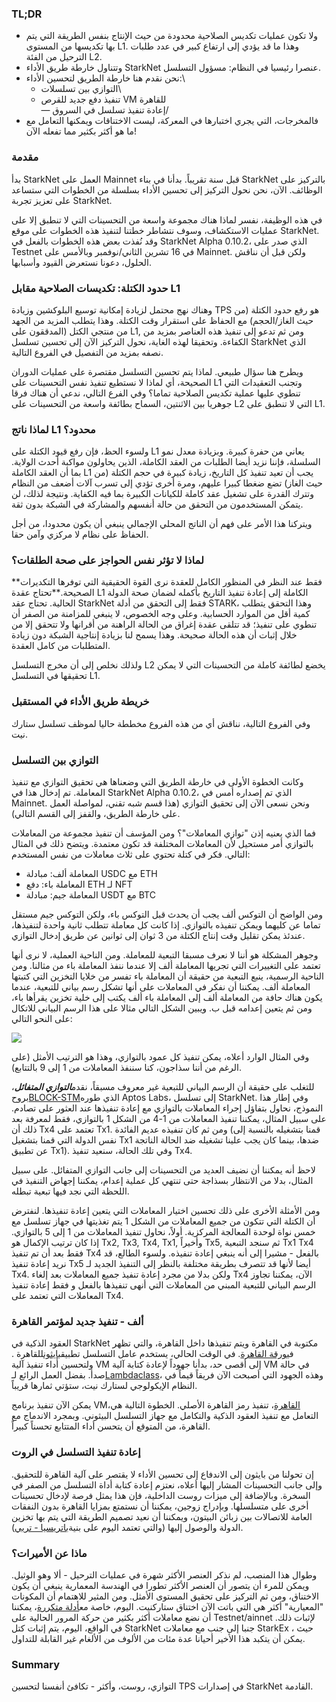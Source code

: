 ### TL;DR

* ولا تكون عمليات تكديس الصلاحية محدودة من حيث الإنتاج بنفس الطريقة التي يتم بها تكديسها من المستوى L1. وهذا ما قد يؤدي إلى ارتفاع كبير في عدد طلبات الترحيل من الفئة L2.
* وتتناول خارطة طريق الأداء StarkNet عنصرا رئيسيا في النظام: مسؤول التسلسل.
* نحن نقدم هنا خارطة الطريق لتحسين الأداء:\
  - التوازي بين تسلسلات\
  - تنفيذ دفع جديد للقرص VM للقاهرة\
  — إعادة تنفيذ تسلسل في السروق\/
* فالمخرجات، التي يجري اختبارها في المعركة، ليست الاختناقات ويمكنها التعامل مع ما هو أكثر بكثير مما تفعله الآن!

### مقدمة

بدأ StarkNet العمل على Mainnet قبل سنة تقريباً. بدأنا في بناء StarkNet بالتركيز على الوظائف. الآن، نحن نحول التركيز إلى تحسين الأداء بسلسلة من الخطوات التي ستساعد على تعزيز تجربة StarkNet.

في هذه الوظيفة، نفسر لماذا هناك مجموعة واسعة من التحسينات التي لا تنطبق إلا على عمليات الاستكشاف، وسوف نتشاطر خطتنا لتنفيذ هذه الخطوات على موقع StarkNet. وقد نُفذت بعض هذه الخطوات بالفعل في StarkNet Alpha 0.10.2، الذي صدر على Testnet في 16 تشرين الثاني/نوفمبر وبالأمس على Mainnet. ولكن قبل أن نناقش الحلول، دعونا نستعرض القيود وأسبابها.

### حدود الكتلة: تكديسات الصلاحية مقابل L1

وهناك نهج محتمل لزيادة إمكانية توسيع البلوكشين وزيادة TPS هو رفع حدود الكتلة (من حيث الغاز/الحجم) مع الحفاظ على استقرار وقت الكتلة. وهذا يتطلب المزيد من الجهد من منتجي الكتل (المدققون على L1, ومن ثم تدعو إلى تنفيذ هذه العناصر بمزيد من الكفاءة. وتحقيقا لهذه الغاية، نحول التركيز الآن إلى تحسين تسلسل StarkNet الذي نصفه بمزيد من التفصيل في الفروع التالية.

ويطرح هنا سؤال طبيعي. لماذا يتم تحسين التسلسل مقتصرة على عمليات الدوران الصحيحة، أي لماذا لا نستطيع تنفيذ نفس التحسينات على L1 وتجنب التعقيدات التي تنطوي عليها عملية تكديس الصلاحية تماما؟ وفي الفرع التالي، ندعي أن هناك فرقا جوهريا بين الاثنتين، السماح بطائفة واسعة من التحسينات على L2 التي لا تنطبق على L1.

### لماذا ناتج L1 محدود؟

ولسوء الحظ، فإن رفع قيود الكتلة على L1 يعاني من حفرة كبيرة. وبزيادة معدل نمو السلسلة، فإننا نزيد أيضا الطلبات من العقد الكاملة، الذين يحاولون مواكبة أحدث الولاية. بما أن العقد الكاملة L1 يجب أن تعيد تنفيذ كل التاريخ، زيادة كبيرة في حجم الكتلة (من حيث الغاز) تضع ضغطا كبيرا عليهم، ومرة أخرى تؤدي إلى تسرب آلات أضعف من النظام وتترك القدرة على تشغيل عقد كاملة للكيانات الكبيرة بما فيه الكفاية. ونتيجة لذلك، لن يتمكن المستخدمون من التحقق من حالة أنفسهم والمشاركة في الشبكة بدون ثقة.

ويتركنا هذا الأمر على فهم أن الناتج المحلي الإجمالي ينبغي أن يكون محدودا، من أجل الحفاظ على نظام لا مركزي وآمن حقا.

### لماذا لا تؤثر نفس الحواجز على صحة الطلقات؟

**فقط عند النظر في المنظور الكامل للعقدة نرى القوة الحقيقية التي توفرها التكديرات الصحيحة.**تحتاج عقدة L1 الكاملة إلى إعادة تنفيذ التاريخ بأكمله لضمان صحة الدولة الحالية. تحتاج عقد StarkNet فقط إلى التحقق من أدلة STARK، وهذا التحقق يتطلب كمية أقل من الموارد الحسابية. وعلى وجه الخصوص، لا ينبغي للمزامنة من الصفر أن تنطوي على تنفيذ؛ قد تتلقى عقدة إغراق من الحالة الراهنة من أقرانها ولا تتحقق إلا من خلال إثبات أن هذه الحالة صحيحة. وهذا يسمح لنا بزيادة إنتاجية الشبكة دون زيادة المتطلبات من كامل العقدة.

ولذلك نخلص إلى أن مخرج التسلسل L2 يخضع لطائفة كاملة من التحسينات التي لا يمكن تحقيقها في التسلسل L1.

### خريطة طريق الأداء في المستقبل

وفي الفروع التالية، نناقش أي من هذه الفروع مخططة حاليا لموظف تسلسل ستارك نيت.

### التوازي بين التسلسل

وكانت الخطوة الأولى في خارطة الطريق التي وضعناها هي تحقيق التوازي مع تنفيذ المعاملة. تم إدخال هذا في StarkNet Alpha 0.10.2، الذي تم إصداره أمس في Mainnet. ونحن نسعى الآن إلى تحقيق التوازي (هذا قسم شبه تقني، لمواصلة العمل على خارطة الطريق، والقفز إلى القسم التالي).

فما الذي يعنيه إذن "توازي المعاملات"؟ ومن المؤسف أن تنفيذ مجموعة من المعاملات بالتوازي أمر مستحيل لأن المعاملات المختلفة قد تكون معتمدة. ويتضح ذلك في المثال التالي. فكر في كتلة تحتوي على ثلاث معاملات من نفس المستخدم:

* المعاملة ألف: مبادلة USDC مع ETH
* المعاملة باء: دفع ETH لـ NFT
* المعاملة جيم: مبادلة USDT مع BTC

ومن الواضح أن التوكس ألف يجب أن يحدث قبل التوكس باء، ولكن التوكس جيم مستقل تماما عن كليهما ويمكن تنفيذه بالتوازي. إذا كانت كل معاملة تتطلب ثانية واحدة لتنفيذها، عندئذ يمكن تقليل وقت إنتاج الكتلة من 3 ثوان إلى ثوانين عن طريق إدخال التوازي.

وجوهر المشكلة هو أننا لا نعرف مسبقا التبعية للمعاملة. ومن الناحية العملية، لا نرى أنها تعتمد على التغييرات التي تجريها المعاملة ألف إلا عندما ننفذ المعاملة باء من مثالنا. ومن الناحية الرسمية، ينبع التبعية من حقيقة أن المعاملة باء تفسر من خلايا التخزين التي كتبتها المعاملة ألف. يمكننا أن نفكر في المعاملات على أنها تشكل رسم بياني للتبعية، عندما يكون هناك حافة من المعاملة ألف إلى المعاملة باء ألف يكتب إلى خلية تخزين يقرأها باء، ومن ثم يتعين إعدامه قبل ب. ويبين الشكل التالي مثالا على هذا الرسم البياني للاتكال على النحو التالي:

![](https://miro.medium.com/max/641/0*I-qGgxdJJmqmgZWM)

وفي المثال الوارد أعلاه، يمكن تنفيذ كل عمود بالتوازي، وهذا هو الترتيب الأمثل (على الرغم من أننا سذاجون، كنا سننفذ المعاملات من 1 إلى 9 بالتتابع).

للتغلب على حقيقة أن الرسم البياني للتبعية غير معروف مسبقاً، نقدم***التوازي المتفائل***، بروح[BLOCK-STM](https://malkhi.com/posts/2022/04/block-stm/)الذي طوره Aptos Labs، إلى تسلسل StarkNet. وفي إطار هذا النموذج، نحاول بتفاؤل إجراء المعاملات بالتوازي مع إعادة تنفيذها عند العثور على تصادم. على سبيل المثال، يمكننا تنفيذ المعاملات من 1-4 من الشكل 1 بالتوازي، فقط لمعرفة بعد ذلك أن Tx4 تعتمد على Tx1. ومن ثم كان تنفيذه عديم الفائدة (قمنا بتشغيله بالنسبة إلى نفس الدولة التي قمنا بتشغيل Tx1 ضدها، بينما كان يجب علينا تشغيله ضد الحالة الناتجة عن تطبيق Tx1). وفي تلك الحالة، سنعيد تنفيذ Tx4.

لاحظ أنه يمكننا أن نضيف العديد من التحسينات إلى جانب التوازي المتفائل. على سبيل المثال، بدلا من الانتظار بسذاجة حتى تنتهي كل عملية إعدام، يمكننا إجهاض التنفيذ في اللحظة التي نجد فيها تبعية تبطله.

ومن الأمثلة الأخرى على ذلك تحسين اختيار المعاملات التي يتعين إعادة تنفيذها. لنفترض أن الكتلة التي تتكون من جميع المعاملات من الشكل 1 يتم تغذيتها في جهاز تسلسل مع خمس نواة لوحدة المعالجة المركزية. أولاً، نحاول تنفيذ المعاملات من 1 إلى 5 بالتوازي. إذا كان ترتيب الإكمال هو Tx2, Tx3, Tx4, Tx1, وأخيراً Tx5, ثم سنجد التبعية Tx1<unk> Tx4 فقط بعد أن تم تنفيذ Tx4 بالفعل - مشيرا إلى أنه ينبغي إعادة تنفيذه. ولسوء الطالع، قد نريد إعادة تنفيذ Tx5 أيضا لأنها قد تتصرف بطريقة مختلفة بالنظر إلى التنفيذ الجديد لـ Tx4. ولكن بدلا من مجرد إعادة تنفيذ جميع المعاملات بعد إلغاء Tx4 الآن، يمكننا تجاوز الرسم البياني للتبعية المبني من المعاملات التي أنهى تنفيذها بالفعل و فقط إعادة تنفيذ المعاملات التي تعتمد على Tx4.

### ألف - تنفيذ جديد لمؤتمر القاهرة

العقود الذكية في StarkNet مكتوبة في القاهرة ويتم تنفيذها داخل القاهرة، والتي تظهر في[ورقة القاهرة](https://eprint.iacr.org/2021/1063.pdf). في الوقت الحالي، يستخدم عامل التسلسل تطبيق[بايثون](https://github.com/starkware-libs/cairo-lang/tree/master/src/starkware/cairo/lang/vm)للقاهرة . ولتحسين أداء تنفيذ آلية VM إلى أقصى حد، بدأنا جهوداً لإعادة كتابة آلية VM في حالة صدأ. بفضل العمل الرائع لـ[Lambdaclass](https://lambdaclass.com/)، وهذه الجهود التي أصبحت الآن فريقاً قيماً في النظام الإيكولوجي لستارك نيت، ستؤتي ثمارها قريباً.

يمكن الآن تنفيذ برنامج VM،[القاهرة](https://github.com/lambdaclass/cairo-rs)، تنفيذ رمز القاهرة الأصلي. الخطوة التالية هي التعامل مع تنفيذ العقود الذكية والتكامل مع جهاز التسلسل البيثوني. وبمجرد الاندماج مع القاهرة، من المتوقع أن يتحسن أداء المتتابع تحسناً كبيراً.

### إعادة تنفيذ التسلسل في الروت

إن تحولنا من بايثون إلى الاندفاع إلى تحسين الأداء لا يقتصر على آلية القاهرة للتحقيق. وإلى جانب التحسينات المشار إليها أعلاه، نعتزم إعادة كتابة أداة التسلسل من الصفر في السخرة. وبالإضافة إلى ميزات روست الداخلية، فإن هذا يمثل فرصة لإدخال تحسينات أخرى على متسلسلها. وبإدراج زوجين، يمكننا أن نستمتع بمزايا القاهرة بدون النفقات العامة للاتصالات بين زبائن البيتون، ويمكننا أن نعيد تصميم الطريقة التي يتم بها تخزين الدولة والوصول إليها (والتي تعتمد اليوم على بنية[باتريسيا - تريي](https://docs.starknet.io/documentation/develop/State/starknet-state/#state_commitment)).

### ماذا عن الأميرات؟

وطوال هذا المنصب، لم نذكر العنصر الأكثر شهرة في عمليات الترحيل - ألا وهو الوثيل. ويمكن للمرء أن يتصور أن العنصر الأكثر تطورا في الهندسة المعمارية ينبغي أن يكون الاختناق، ومن ثم التركيز على تحقيق المستوى الأمثل. ومن المثير للاهتمام أن المكونات "المعيارية" أكثر هي التي باتت الآن اختناق ستاركنيت. اليوم، خاصة مع[أدلة متكررة](https://medium.com/starkware/recursive-starks-78f8dd401025)، يمكننا أن نضع معاملات أكثر بكثير من حركة المرور الحالية على Testnet/ainnet لإثبات ذلك. في الواقع، اليوم، يتم إثبات كتل StarkNet جنبا إلى جنب مع معاملات StarkEx ، حيث يمكن أن يتكبد هذا الأخير أحيانا عدة مئات من الألوف من الألغام غير القابلة للتداول.

### Summary

التوازي، روست، وأكثر - تكافئ أنفسنا لتحسين TPS في إصدارات StarkNet القادمة.